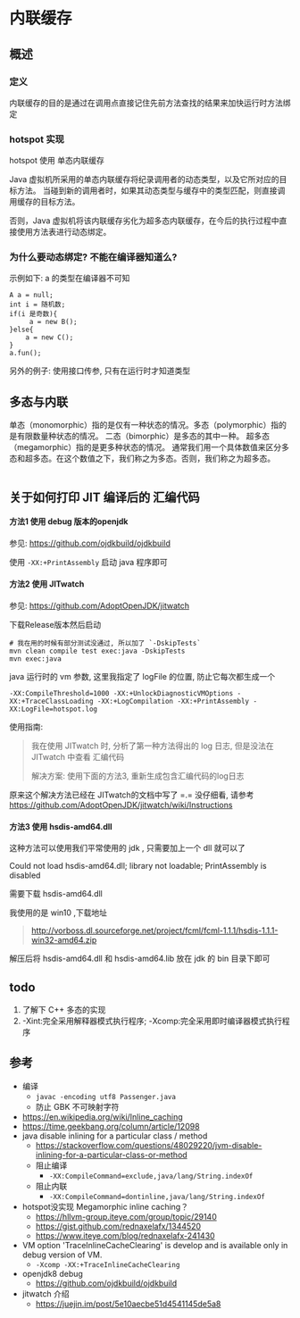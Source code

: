 # 内联缓存

## 概述

### 定义

内联缓存的目的是通过在调用点直接记住先前方法查找的结果来加快运行时方法绑定

### hotspot 实现

hotspot 使用 单态内联缓存

Java 虚拟机所采用的单态内联缓存将纪录调用者的动态类型，以及它所对应的目标方法。
当碰到新的调用者时，如果其动态类型与缓存中的类型匹配，则直接调用缓存的目标方法。

否则，Java 虚拟机将该内联缓存劣化为超多态内联缓存，在今后的执行过程中直接使用方法表进行动态绑定。

### 为什么要动态绑定? 不能在编译器知道么?

示例如下:  a 的类型在编译器不可知

```
A a = null;
int i = 随机数;
if(i 是奇数){
     a = new B();
}else{
    a = new C();
}
a.fun();
```

另外的例子: 使用接口传参, 只有在运行时才知道类型

## 多态与内联

单态（monomorphic）指的是仅有一种状态的情况。多态（polymorphic）指的是有限数量种状态的情况。
二态（bimorphic）是多态的其中一种。
超多态（megamorphic）指的是更多种状态的情况。
通常我们用一个具体数值来区分多态和超多态。在这个数值之下，我们称之为多态。否则，我们称之为超多态。

```

```

## 关于如何打印 JIT 编译后的 汇编代码

#### 方法1 使用 debug 版本的openjdk

参见: https://github.com/ojdkbuild/ojdkbuild

使用 `-XX:+PrintAssembly` 启动 java 程序即可


#### 方法2 使用 JITwatch

参见: https://github.com/AdoptOpenJDK/jitwatch

下载Release版本然后启动
 
```
# 我在用的时候有部分测试没通过, 所以加了 `-DskipTests`
mvn clean compile test exec:java -DskipTests
mvn exec:java
```

java 运行时的 vm 参数, 这里我指定了 logFile 的位置, 防止它每次都生成一个

`-XX:CompileThreshold=1000 -XX:+UnlockDiagnosticVMOptions -XX:+TraceClassLoading -XX:+LogCompilation -XX:+PrintAssembly -XX:LogFile=hotspot.log `

使用指南: 

> 我在使用 JITwatch 时, 分析了第一种方法得出的 log 日志, 但是没法在 JITwatch 中查看 汇编代码
> 
> 解决方案: 使用下面的方法3, 重新生成包含汇编代码的log日志

原来这个解决方法已经在 JITwatch的文档中写了 =.= 没仔细看, 请参考 https://github.com/AdoptOpenJDK/jitwatch/wiki/Instructions

#### 方法3 使用 hsdis-amd64.dll

这种方法可以使用我们平常使用的 jdk , 只需要加上一个 dll 就可以了

Could not load hsdis-amd64.dll; library not loadable; PrintAssembly is disabled

需要下载 hsdis-amd64.dll

我使用的是 win10 ,下载地址

> http://vorboss.dl.sourceforge.net/project/fcml/fcml-1.1.1/hsdis-1.1.1-win32-amd64.zip
            
解压后将 hsdis-amd64.dll 和 hsdis-amd64.lib 放在 jdk 的 bin 目录下即可

## todo

1. 了解下 C++ 多态的实现
2. -Xint:完全采用解释器模式执行程序; -Xcomp:完全采用即时编译器模式执行程序

## 参考

- 编译
    - `javac -encoding utf8 Passenger.java`
    - 防止 GBK 不可映射字符
- https://en.wikipedia.org/wiki/Inline_caching
- https://time.geekbang.org/column/article/12098
- java disable inlining for a particular class / method
    - https://stackoverflow.com/questions/48029220/jvm-disable-inlining-for-a-particular-class-or-method
    - 阻止编译
        - `-XX:CompileCommand=exclude,java/lang/String.indexOf`
    - 阻止内联
        - `-XX:CompileCommand=dontinline,java/lang/String.indexOf`
- hotspot没实现 Megamorphic inline caching？
    - https://hllvm-group.iteye.com/group/topic/29140
    - https://gist.github.com/rednaxelafx/1344520
    - https://www.iteye.com/blog/rednaxelafx-241430
- VM option 'TraceInlineCacheClearing' is develop and is available only in debug version of VM.
    - `-Xcomp -XX:+TraceInlineCacheClearing`
- openjdk8 debug
    - https://github.com/ojdkbuild/ojdkbuild
- jitwatch 介绍
    - https://juejin.im/post/5e10aecbe51d4541145de5a8




